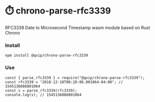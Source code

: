 # ⏱️ chrono-parse-rfc3339
RFC3339 Date to Microsecond Timestamp wasm module based on Rust Chrono

### Install
```
npm install @qxip/chrono-parse-rfc3339
```

### Use
```
const { parse_rfc3339 } = require("@qxip/chrono-parse-rfc3339");
const rfc3339 = "2018-12-18T08:28:06.801064-04:00"; // 1545136086801064
const s = parse_rfc3339(rfc3339);
console.log(s); // 1545136086801064
```
